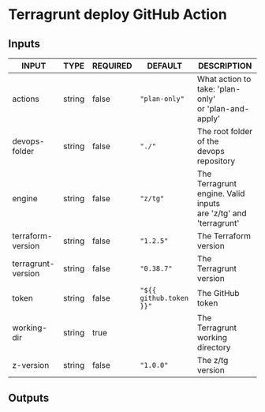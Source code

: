 # Terragrunt deploy GitHub Action

## Inputs

<!-- AUTO-DOC-INPUT:START - Do not remove or modify this section -->

|       INPUT        |  TYPE  | REQUIRED |         DEFAULT         |                             DESCRIPTION                              |
|--------------------|--------|----------|-------------------------|----------------------------------------------------------------------|
|      actions       | string |  false   |      `"plan-only"`      |      What action to take: 'plan-only' <br>or 'plan-and-apply'        |
|   devops-folder    | string |  false   |         `"./"`          |            The root folder of the <br>devops repository              |
|       engine       | string |  false   |        `"z/tg"`         | The Terragrunt engine. Valid inputs <br>are 'z/tg' and 'terragrunt'  |
| terraform-version  | string |  false   |        `"1.2.5"`        |                        The Terraform version                         |
| terragrunt-version | string |  false   |       `"0.38.7"`        |                        The Terragrunt version                        |
|       token        | string |  false   | `"${{ github.token }}"` |                           The GitHub token                           |
|    working-dir     | string |   true   |                         |                   The Terragrunt working directory                   |
|     z-version      | string |  false   |        `"1.0.0"`        |                           The z/tg version                           |

<!-- AUTO-DOC-INPUT:END -->

## Outputs
